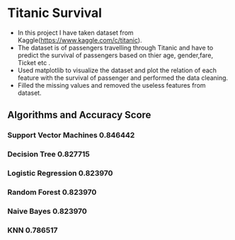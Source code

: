 # Titanic Survival
* In this project I have taken dataset from Kaggle(https://www.kaggle.com/c/titanic).
* The dataset is of passengers travelling through Titanic and have to predict the survival of passengers based on thier age, gender,fare, Ticket etc .
* Used matplotlib to visualize the dataset and plot the relation of each feature with the survival of passenger and performed the data cleaning.
* Filled the missing values and removed the useless features from dataset.
## Algorithms and Accuracy Score
### Support Vector Machines   	0.846442
### Decision Tree             	0.827715
### Logistic Regression       	0.823970
### Random Forest	            0.823970
### Naive Bayes	              0.823970
### KNN	                      0.786517
